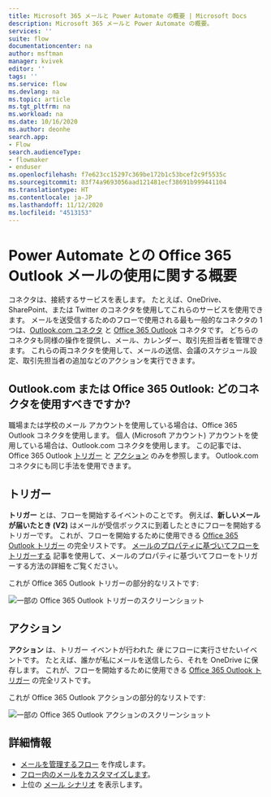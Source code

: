 ```yaml
---
title: Microsoft 365 メールと Power Automate の概要 | Microsoft Docs
description: Microsoft 365 メールと Power Automate の概要。
services: ''
suite: flow
documentationcenter: na
author: msftman
manager: kvivek
editor: ''
tags: ''
ms.service: flow
ms.devlang: na
ms.topic: article
ms.tgt_pltfrm: na
ms.workload: na
ms.date: 10/16/2020
ms.author: deonhe
search.app:
- Flow
search.audienceType:
- flowmaker
- enduser
ms.openlocfilehash: f7e623cc15297c369be172b1c53bcef2c9f5535c
ms.sourcegitcommit: 83f74a9693056aad121481ecf38691b999441104
ms.translationtype: HT
ms.contentlocale: ja-JP
ms.lasthandoff: 11/12/2020
ms.locfileid: "4513153"
---
```

# <a name="overview-of-office-365-outlook-email-use-with-power-automate"></a>Power Automate との Office 365 Outlook メールの使用に関する概要

コネクタは、接続するサービスを表します。 たとえば、OneDrive、SharePoint、または Twitter のコネクタを使用してこれらのサービスを使用できます。 メールを送受信するためのフローで使用される最も一般的なコネクタの 1 つは、[Outlook.com コネクタ](https://docs.microsoft.com/connectors/outlook/) と [Office 365 Outlook](https://docs.microsoft.com/connectors/office365/#connector-in-depth) コネクタです。 どちらのコネクタも同様の操作を提供し、メール、カレンダー、取引先担当者を管理できます。 これらの両コネクタを使用して、メールの送信、会議のスケジュール設定、取引先担当者の追加などのアクションを実行できます。

## <a name="outlookcom-or-office-365-outlook-which-connector-should-i-use"></a>Outlook.com または Office 365 Outlook: どのコネクタを使用すべきですか? 

職場または学校のメール アカウントを使用している場合は、Office 365 Outlook コネクタを使用します。 個人 (Microsoft アカウント) アカウントを使用している場合は、Outlook.com コネクタを使用します。 この記事では、Office 365 Outlook [トリガー](https://docs.microsoft.com/connectors/office365/#triggers) と [アクション](https://docs.microsoft.com/connectors/office365/#actions) のみを参照します。 Outlook.com コネクタにも同じ手法を使用できます。

## <a name="triggers"></a>トリガー

**トリガー** とは、フローを開始するイベントのことです。 例えば、**新しいメールが届いたとき (V2)** はメールが受信ボックスに到着したときにフローを開始するトリガーです。 これが、フローを開始するために使用できる [Office 365 Outlook トリガー](https://docs.microsoft.com/connectors/office365/#triggers) の完全リストです。 [メールのプロパティに基づいてフローをトリガーする](https://docs.microsoft.com/power-automate/email-triggers) 記事を使用して、メールのプロパティに基づいてフローをトリガーする方法の詳細をご覧ください。

これが Office 365 Outlook トリガーの部分的なリストです:

   ![一部の Office 365 Outlook トリガーのスクリーンショット](./media/email/email-triggers.png)


## <a name="actions"></a>アクション​​

**アクション** は、トリガー イベントが行われた *後* にフローに実行させたいイベントです。 たとえば、誰かが私にメールを送信したら、それを OneDrive に保存します。 これが、フローを開始するために使用できる [Office 365 Outlook トリガー](https://docs.microsoft.com/connectors/office365/#actions) の完全リストです。

これが Office 365 Outlook アクションの部分的なリストです:

   ![一部の Office 365 Outlook アクションのスクリーンショット](./media/email/email-actions.png)


## <a name="more-information"></a>詳細情報

- [メールを管理するフロー](create-email-flows.md) を作成します。
- [フロー内のメールをカスタマイズします](email-customization.md)。
- 上位の [メール シナリオ](email-top-scenarios.md) を表示します。


